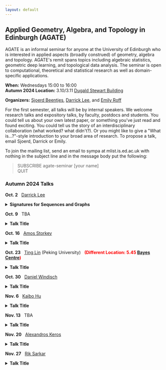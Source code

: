 ```yaml
---
layout: default
---
```


## Applied Geometry, Algebra, and Topology in Edinburgh (AGATE)

AGATE is an informal seminar for anyone at the University of Edinburgh who is interested in applied aspects (broadly construed) of geometry, algebra and topology. AGATE's remit spans topics including algebraic statistics, geometric deep learning, and topological data analysis. The seminar is open to computational, theoretical and statistical research as well as domain-specific applications.

**When:** Wednesdays 15:00 to 16:00  
**Autumn 2024 Location:** 3.10/3.11 [Dugald Stewart Building](https://maps.app.goo.gl/op8Ue9vbxhYPsty36)  

**Organizers:** [Sjoerd Beentjes](https://sjoerdvbeentjes.github.io/), [Darrick Lee](https://darricklee.com/), and [Emily Roff](https://www.maths.ed.ac.uk/~emilyroff/)  

For the first semester, all talks will be by internal speakers. We welcome research talks and expository talks, by faculty, postdocs and students. You could tell us about your own latest paper, or something you've just read and found exciting. You could tell us the story of an interdisciplinary collaboration (what worked? what didn't?). Or you might like to give a "What is...?"-style introduction to your broad area of research. To propose a talk, email Sjoerd, Darrick or Emily.

To join the mailing list, send an email to sympa at mlist.is.ed.ac.uk with nothing in the subject line and in the message body put the following:

>SUBSCRIBE agate-seminar [your name]\
>QUIT


### Autumn 2024 Talks

<nobr><b>Oct. 2</b>  &nbsp; <a href="https://darricklee.com/">Darrick Lee</a></nobr>
<details style="margin-bottom:10px">
<summary><b>Signatures for Sequences and Graphs</b></summary>
<p style="margin-left:30px;"> The path signature is a way to represent a path as an infinite sequence of tensors. We provide a high level introduction to signatures, highlighting the algebraic and geometric aspects of this construction. Along the way, we will discuss how this can be used to study sequences (time series) and graphs in machine learning. Based on joint work with Csaba Toth, Celia Hacker, and Harald Oberhauser.</p>
</details>


<nobr><b>Oct. 9</b>  &nbsp; TBA
<details style="margin-bottom:10px">
<summary><b>Talk Title</b></summary>
<p style="margin-left:30px;"> TBA</p>
</details>

<nobr><b>Oct. 16</b>  &nbsp; <a href="https://homepages.inf.ed.ac.uk/amos/">Amos Storkey</a></nobr>
<details style="margin-bottom:10px">
<summary><b>Talk Title</b></summary>
<p style="margin-left:30px;"> TBA</p>
</details>


<nobr><b>Oct. 23</b>  &nbsp; <a href="https://alisomia.github.io/website/">Ting Lin</a></nobr> (Peking University) &nbsp; <span style="color: red;"><b>(Different Location: 5.45 <a href="https://maps.app.goo.gl/9EHcPU2GPTd88VSv9">Bayes Centre</a>)</b></span> 
<details style="margin-bottom:10px">
<summary><b>Talk Title</b></summary>
<p style="margin-left:30px;"> TBA</p>
</details>

<nobr><b>Oct. 30</b>  &nbsp; <a href="https://sites.google.com/view/danielwindisch">Daniel Windisch</a></nobr>
<details style="margin-bottom:10px">
<summary><b>Talk Title</b></summary>
<p style="margin-left:30px;"> TBA</p>
</details>

<nobr><b>Nov. 6</b>  &nbsp; <a href="https://kaibohu.github.io/">Kaibo Hu</a></nobr>
<details style="margin-bottom:10px">
<summary><b>Talk Title</b></summary>
<p style="margin-left:30px;"> TBA</p>
</details>

<nobr><b>Nov. 13</b>  &nbsp; TBA
<details style="margin-bottom:10px">
<summary><b>Talk Title</b></summary>
<p style="margin-left:30px;"> TBA</p>
</details>

<nobr><b>Nov. 20</b>  &nbsp; <a href="https://www.linkedin.com/in/alexdkeros/">Alexandros Keros</a></nobr>
<details style="margin-bottom:10px">
<summary><b>Talk Title</b></summary>
<p style="margin-left:30px;"> TBA</p>
</details>

<nobr><b>Nov. 27</b>  &nbsp; <a href="https://homepages.inf.ed.ac.uk/rsarkar/">Rik Sarkar</a></nobr>
<details style="margin-bottom:10px">
<summary><b>Talk Title</b></summary>
<p style="margin-left:30px;"> TBA</p>
</details>

<!---
TEMPLATE FOR TALKS
<details>
<summary><b>DATE</b> <a href="URL">NAME</a> - <i>TALK TITLE</i></summary>
<p style="margin-left:30px;"> ABSTRACT</p>
</details>
-->
